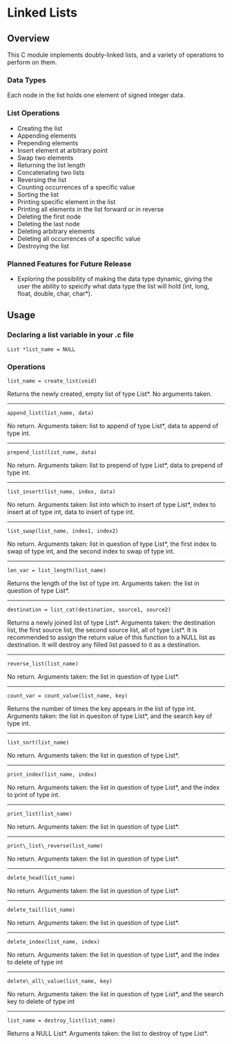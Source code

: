 # Linked Lists

## Overview

This C module implements doubly-linked lists, and a variety of operations to perform on them. 

### Data Types

Each node in the list holds one element of signed integer data. 

### List Operations

- Creating the list
- Appending elements
- Prepending elements
- Insert element at arbitrary point
- Swap two elements
- Returning the list length
- Concatenating two lists
- Reversing the list
- Counting occurrences of a specific value
- Sorting the list
- Printing specific element in the list
- Printing all elements in the list forward or in reverse
- Deleting the first node
- Deleting the last node
- Deleting arbitrary elements
- Deleting all occurrences of a specific value
- Destroying the list

### Planned Features for Future Release

- Exploring the possibility of making the data type dynamic, giving the user the ability to speicify what data type the list will hold (int, long, float, double, char, char*).

## Usage

### Declaring a list variable in your .c file

`List *list_name = NULL`

### Operations

`list_name = create_list(void)`

Returns the newly created, empty list of type List\*. No arguments taken.

---

`append_list(list_name, data)`

No return. Arguments taken: list to append of type List\*, data to append of type int.

---

`prepend_list(list_name, data)`

No return. Arguments taken: list to prepend of type List\*, data to prepend of type int.

---

`list_insert(list_name, index, data)`

No return. Arguments taken: list into which to insert of type List\*, index to insert at of type int, data to insert of type int.

---

`list_swap(list_name, index1, index2)`

No return. Arguments taken: list in question of type List\*, the first index to swap of type int, and the second index to swap of type int.

---

`len_var = list_length(list_name)`

Returns the length of the list of type int. Arguments taken: the list in question of type List\*.

---

`destination = list_cat(destination, source1, source2)`

Returns a newly joined list of type List\*. Arguments taken: the destination list, the first source list, the second source list, all of type List\*. It is recommended to assign the return value of this function to a NULL list as destination. It will destroy any filled list passed to it as a destination. 

---

`reverse_list(list_name)`

No return. Arguments taken: the list in question of type List\*.

---

`count_var = count_value(list_name, key)`

Returns the number of times the key appears in the list of type int. Arguments taken: the list in quesiton of type List\*, and the search key of type int. 

---

`list_sort(list_name)`

No return. Arguments taken: the list in question of type List\*. 

---

`print_index(list_name, index)`

No return. Arguments taken: the list in question of type List\*, and the index to print of type int.

---

`print_list(list_name)`

No return. Arguments taken: the list in question of type List\*.

---

`print\_list\_reverse(list_name)`

No return. Arguments taken: the list in question of type List\*.

---

`delete_head(list_name)`

No return. Arguments taken: the list in question of type List\*.

---

`delete_tail(list_name)`

No return. Arguments taken: the list in question of type List\*.

---

`delete_index(list_name, index)`

No return. Arguments taken: the list in question of type List\*, and the index to delete of type int

---

`delete\_all\_value(list_name, key)`

No return. Arguments taken: the list in question of type List\*, and the search key to delete of type int

---

`list_name = destroy_list(list_name)`

Returns a NULL List\*. Arguments taken: the list to destroy of type List\*. 
